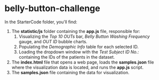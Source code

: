 # belly-button-challenge

In the StarterCode folder, you'll find:

1. The **statistic/js** folder containing the **app.js** file, responsible for:
    1. Visualizing the *Top 10 OUTs* bar, *Belly Button Washing Frequency* gauge, and *OUT ID* bubble charts.
    2. Populating the *Demographic Info* table for each selected ID.
    3. Loading the dropdown window with the *Test Subject ID No.:* containing the IDs of the patients in the dataset.
2. The **index.html** file that opens a web page, loads the **samples.json** file where the visualization data is located, and runs the **app.js** script.
3. The **samples.json** file containing the data for visualization.
